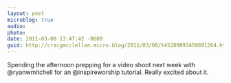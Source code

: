 ```yaml
---
layout: post
microblog: true
audio: 
photo: 
date: 2011-03-08 13:47:42 -0600
guid: http://craigmcclellan.micro.blog/2011/03/08/t45209093450891264.html
---
```

Spending the afternoon prepping for a video shoot next week with @ryanwmitchell for an @inspireworship tutorial.  Really excited about it.
